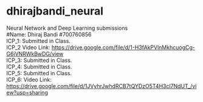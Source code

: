 # dhirajbandi_neural
Neural Network and Deep Learning submissions \
#Name: Dhiraj Bandi #700760856 \
ICP_1: Submitted in Class. \
ICP_2 Video Link: https://drive.google.com/file/d/1-H3fAkPVlnMkhcuogCg-G6jVNRWkBwDG/view \
ICP_3: Submitted in Class. \
ICP_4: Submitted in Class. \
ICP_5: Submitted in Class. \
ICP_6: Video Link: https://drive.google.com/file/d/1JVyhrJwhdRCB7tQYDzO5T4H3cl7NdUT_/view?usp=sharing 
